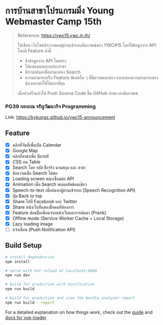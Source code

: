 # การบ้านสาขาโปรแกรมมิ่ง Young Webmaster Camp 15th
> Reference: https://ywc15.ywc.in.th/
>
> ให้เขียน เว็บไซต์ประกาศผลผู้ผ่านเข้ารอบสัมภาษณ์ของ YWC#15 โดยใช้ข้อมูลจาก API โดยมี Feature ดังนี้
> * ดึงข้อมูลจาก API โดยตรง
> * ให้แสดงผลแยกแต่ละสาขา
> * มีระบบค้นหาชื่อผ่านกล่อง Search
> * ความสามารถหรือ Feature พิเศษอื่น ๆ ที่มีความแตกต่าง และแสดงความสามารถของน้องออกมาให้ได้มากที่สุด
>
> เมื่อทำเสร็จแล้วให้ Push Source Code ขึ้น GitHub ก่อนเวลาสัมภาษณ์

### PG39	กองภณ	จรัญวัฒนากิจ	Programming
Link: https://kykungz.github.io/ywc15-announcement

## Feature
- [x] คลิกที่วันที่เพื่อเปิด Calendar
- [x] Google Map
- [x] คลิกที่สาขาเพื่อ Scroll
- [x] CSS บน Table
- [x] Search โดย รหัส ชื่อจริง นามสกุล และ สาขา
- [x] ข้อความเมื่อ Search ไม่พบ
- [x] Loading screen ขณะเชื่อมต่อ API
- [x] Animation เมื่อ Search พบผลลัพธ์คนเดียว
- [x] Speech-to-text เพื่อค้นหาผู้ผ่านเข้ารอบ (Speech Recognition API)
- [x] ปุ่ม Back to top
- [x] Share ไปที่ Facebook และ Twitter
- [x] Share หน้าเว็บที่แสดงชื่อคนที่ต้องการ
- [x] Feature ซ่อนชื่อเพื่อนจากหน้าเว็บและการค้นหา (Prank)
- [x] Offline mode (Service Worker Cache + Local Storage)
- [x] Lazy loading image
- [ ] แจ้งเตือน (Push Notification API)

## Build Setup
``` bash
# install dependencies
npm install

# serve with hot reload at localhost:8080
npm run dev

# build for production with minification
npm run build

# build for production and view the bundle analyzer report
npm run build --report
```

For a detailed explanation on how things work, check out the [guide](http://vuejs-templates.github.io/webpack/) and [docs for vue-loader](http://vuejs.github.io/vue-loader).
